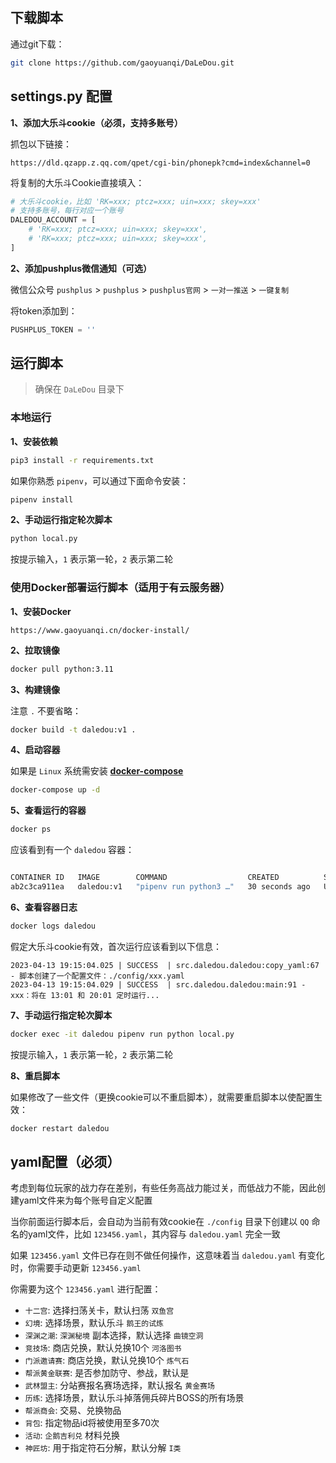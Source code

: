 ## 下载脚本

通过git下载：
```sh
git clone https://github.com/gaoyuanqi/DaLeDou.git
```

## settings.py 配置

**1、添加大乐斗cookie（必须，支持多账号）**

抓包以下链接：
```
https://dld.qzapp.z.qq.com/qpet/cgi-bin/phonepk?cmd=index&channel=0
```

将复制的大乐斗Cookie直接填入：
```python
# 大乐斗cookie，比如 'RK=xxx; ptcz=xxx; uin=xxx; skey=xxx'
# 支持多账号，每行对应一个账号
DALEDOU_ACCOUNT = [
    # 'RK=xxx; ptcz=xxx; uin=xxx; skey=xxx',
    # 'RK=xxx; ptcz=xxx; uin=xxx; skey=xxx',
]
```

**2、添加pushplus微信通知（可选）**

微信公众号 `pushplus` > `pushplus` > `pushplus官网` > `一对一推送` > `一键复制`

将token添加到：
```python
PUSHPLUS_TOKEN = ''
```


## 运行脚本

>   确保在 `DaLeDou` 目录下


### 本地运行

**1、安装依赖**

```sh
pip3 install -r requirements.txt
```

如果你熟悉 `pipenv`，可以通过下面命令安装：
```sh
pipenv install
```

**2、手动运行指定轮次脚本**

```sh
python local.py
```

按提示输入，`1` 表示第一轮，`2` 表示第二轮


### 使用Docker部署运行脚本（适用于有云服务器）

**1、安装Docker**

```
https://www.gaoyuanqi.cn/docker-install/
```

**2、拉取镜像**

```sh
docker pull python:3.11
```

**3、构建镜像**

注意 `.` 不要省略：
```sh
docker build -t daledou:v1 .
```

**4、启动容器**

如果是 `Linux` 系统需安装 **[docker-compose](https://www.gaoyuanqi.cn/docker-compose/#%E5%AE%89%E8%A3%85docker-compose)**

```sh
docker-compose up -d
```

**5、查看运行的容器**

```sh
docker ps
```

应该看到有一个 `daledou` 容器：
```sh

CONTAINER ID   IMAGE        COMMAND                  CREATED          STATUS          PORTS     NAMES
ab2c3ca911ea   daledou:v1   "pipenv run python3 …"   30 seconds ago   Up 28 seconds             daledou
```

**6、查看容器日志**

```sh
docker logs daledou
```

假定大乐斗cookie有效，首次运行应该看到以下信息：
```
2023-04-13 19:15:04.025 | SUCCESS  | src.daledou.daledou:copy_yaml:67 - 脚本创建了一个配置文件：./config/xxx.yaml
2023-04-13 19:15:04.029 | SUCCESS  | src.daledou.daledou:main:91 -    xxx：将在 13:01 和 20:01 定时运行...
```

**7、手动运行指定轮次脚本**

```sh
docker exec -it daledou pipenv run python local.py
```

按提示输入，`1` 表示第一轮，`2` 表示第二轮

**8、重启脚本**

如果修改了一些文件（更换cookie可以不重启脚本），就需要重启脚本以使配置生效：
```sh
docker restart daledou
```


## yaml配置（必须）

考虑到每位玩家的战力存在差别，有些任务高战力能过关，而低战力不能，因此创建yaml文件来为每个账号自定义配置

当你前面运行脚本后，会自动为当前有效cookie在 `./config` 目录下创建以 `QQ` 命名的yaml文件，比如 `123456.yaml`，其内容与 `daledou.yaml` 完全一致

如果 `123456.yaml` 文件已存在则不做任何操作，这意味着当 `daledou.yaml` 有变化时，你需要手动更新 `123456.yaml`

你需要为这个 `123456.yaml` 进行配置：
- `十二宫`: 选择扫荡关卡，默认扫荡 `双鱼宫`
- `幻境`: 选择场景，默认乐斗 `鹅王的试炼`
- `深渊之潮`: `深渊秘境` 副本选择，默认选择 `曲镜空洞`
- `竞技场`: 商店兑换，默认兑换10个 `河洛图书`
- `门派邀请赛`: 商店兑换，默认兑换10个 `炼气石`
- `帮派黄金联赛`: 是否参加防守、参战，默认是
- `武林盟主`: 分站赛报名赛场选择，默认报名 `黄金赛场`
- `历练`: 选择场景，默认乐斗掉落佣兵碎片BOSS的所有场景
- `帮派商会`: 交易、兑换物品
- `背包`: 指定物品id将被使用至多70次
- `活动`: `企鹅吉利兑` 材料兑换
- `神匠坊`: 用于指定符石分解，默认分解 `I类`
